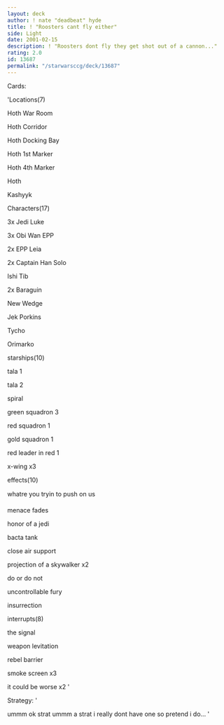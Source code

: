 ```yaml
---
layout: deck
author: ! nate "deadbeat" hyde
title: ! "Roosters cant fly either"
side: Light
date: 2001-02-15
description: ! "Roosters dont fly they get shot out of a cannon..."
rating: 2.0
id: 13687
permalink: "/starwarsccg/deck/13687"
---
```

Cards: 

'Locations(7)

Hoth War Room

Hoth Corridor

Hoth Docking Bay

Hoth 1st Marker

Hoth 4th Marker

Hoth

Kashyyk


Characters(17)

3x Jedi Luke

3x Obi Wan EPP

2x EPP Leia

2x Captain Han Solo

Ishi Tib

2x Baraguin

New Wedge

Jek Porkins

Tycho

Orimarko


starships(10)

tala 1

tala 2

spiral

green squadron 3

red squadron 1

gold squadron 1

red leader in red 1

x-wing x3


effects(10)

whatre you tryin to push on us

menace fades

honor of a jedi

bacta tank

close air support

projection of a skywalker x2

do or do not

uncontrollable fury

insurrection


interrupts(8)

the signal

weapon levitation

rebel barrier

smoke screen x3

it could be worse x2  '

Strategy: '

ummm ok strat ummm a strat i really dont have one so pretend i do... '
